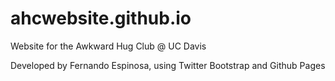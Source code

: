 # ahcwebsite.github.io
Website for the Awkward Hug Club @ UC Davis

Developed by Fernando Espinosa, using Twitter Bootstrap and Github Pages
